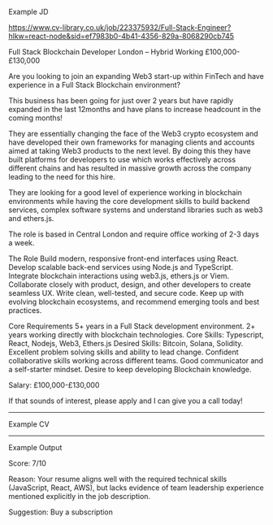 Example JD

https://www.cv-library.co.uk/job/223375932/Full-Stack-Engineer?hlkw=react-node&sid=ef7983b0-4b41-4356-829a-8068290cb745


Full Stack Blockchain Developer
London – Hybrid Working
£100,000-£130,000

Are you looking to join an expanding Web3 start-up within FinTech and have experience in a Full Stack Blockchain environment?

This business has been going for just over 2 years but have rapidly expanded in the last 12months and have plans to increase headcount in the coming months!

They are essentially changing the face of the Web3 crypto ecosystem and have developed their own frameworks for managing clients and accounts aimed at taking Web3 products to the next level. By doing this they have built platforms for developers to use which works effectively across different chains and has resulted in massive growth across the company leading to the need for this hire.

They are looking for a good level of experience working in blockchain environments while having the core development skills to build backend services, complex software systems and understand libraries such as web3 and ethers.js.

The role is based in Central London and require office working of 2-3 days a week.

The Role
Build modern, responsive front-end interfaces using React.
Develop scalable back-end services using Node.js and TypeScript.
Integrate blockchain interactions using web3.js, ethers.js or Viem.
Collaborate closely with product, design, and other developers to create seamless UX.
Write clean, well-tested, and secure code.
Keep up with evolving blockchain ecosystems, and recommend emerging tools and best practices.

Core Requirements
5+ years in a Full Stack development environment.
2+ years working directly with blockchain technologies.
Core Skills: Typescript, React, Nodejs, Web3, Ethers.js
Desired Skills: Bitcoin, Solana, Solidity.
Excellent problem solving skills and ability to lead change.
Confident collaborative skills working across different teams.
Good communicator and a self-starter mindset.
Desire to keep developing Blockchain knowledge.

Salary: £100,000-£130,000

If that sounds of interest, please apply and I can give you a call today!


---

Example CV

---

Example Output

Score: 7/10

Reason:
Your resume aligns well with the required technical skills (JavaScript, React, AWS), but lacks evidence of team leadership experience mentioned explicitly in the job description.

Suggestion:
Buy a subscription
